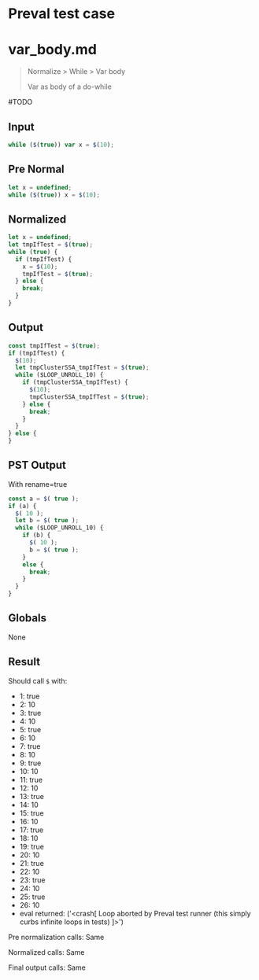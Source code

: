 # Preval test case

# var_body.md

> Normalize > While > Var body
>
> Var as body of a do-while

#TODO

## Input

`````js filename=intro
while ($(true)) var x = $(10);
`````

## Pre Normal


`````js filename=intro
let x = undefined;
while ($(true)) x = $(10);
`````

## Normalized


`````js filename=intro
let x = undefined;
let tmpIfTest = $(true);
while (true) {
  if (tmpIfTest) {
    x = $(10);
    tmpIfTest = $(true);
  } else {
    break;
  }
}
`````

## Output


`````js filename=intro
const tmpIfTest = $(true);
if (tmpIfTest) {
  $(10);
  let tmpClusterSSA_tmpIfTest = $(true);
  while ($LOOP_UNROLL_10) {
    if (tmpClusterSSA_tmpIfTest) {
      $(10);
      tmpClusterSSA_tmpIfTest = $(true);
    } else {
      break;
    }
  }
} else {
}
`````

## PST Output

With rename=true

`````js filename=intro
const a = $( true );
if (a) {
  $( 10 );
  let b = $( true );
  while ($LOOP_UNROLL_10) {
    if (b) {
      $( 10 );
      b = $( true );
    }
    else {
      break;
    }
  }
}
`````

## Globals

None

## Result

Should call `$` with:
 - 1: true
 - 2: 10
 - 3: true
 - 4: 10
 - 5: true
 - 6: 10
 - 7: true
 - 8: 10
 - 9: true
 - 10: 10
 - 11: true
 - 12: 10
 - 13: true
 - 14: 10
 - 15: true
 - 16: 10
 - 17: true
 - 18: 10
 - 19: true
 - 20: 10
 - 21: true
 - 22: 10
 - 23: true
 - 24: 10
 - 25: true
 - 26: 10
 - eval returned: ('<crash[ Loop aborted by Preval test runner (this simply curbs infinite loops in tests) ]>')

Pre normalization calls: Same

Normalized calls: Same

Final output calls: Same

